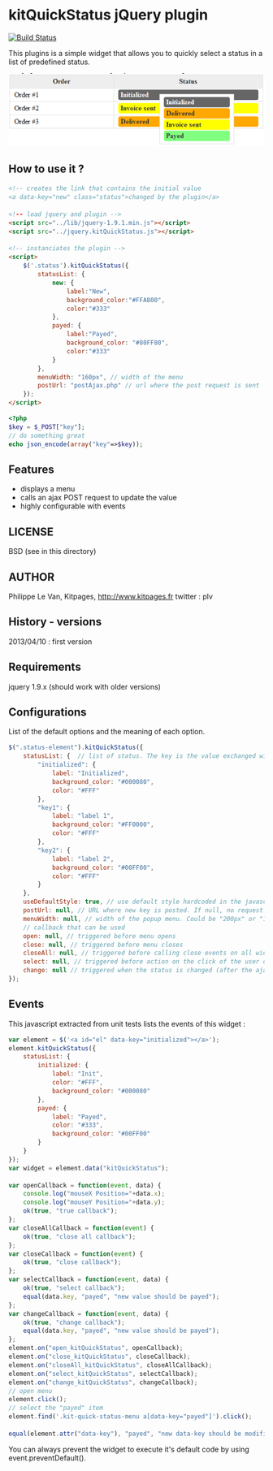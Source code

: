 kitQuickStatus jQuery plugin
============================

[![Build Status](https://travis-ci.org/kitpages/jquery.kitQuickStatus.png?branch=master)](https://travis-ci.org/kitpages/jquery.kitQuickStatus)

This plugins is a simple widget that allows you to quickly select a status in a list of predefined status.

![Screenshot](https://github.com/kitpages/jquery.kitQuickStatus/raw/master/doc/screenshot.png)

How to use it ?
---------------

```html
<!-- creates the link that contains the initial value
<a data-key="new" class="status">changed by the plugin</a>

<!-- load jquery and plugin -->
<script src="../lib/jquery-1.9.1.min.js"></script>
<script src="../jquery.kitQuickStatus.js"></script>

<!-- instanciates the plugin -->
<script>
    $('.status').kitQuickStatus({
        statusList: {
            new: {
                label:"New",
                background_color:"#FFA800",
                color:"#333"
            },
            payed: {
                label:"Payed",
                background_color: "#80FF80",
                color:"#333"
            }
        },
        menuWidth: "160px", // width of the menu
        postUrl: "postAjax.php" // url where the post request is sent
    });
</script>
```

```php
<?php
$key = $_POST["key"];
// do something great
echo json_encode(array("key"=>$key));
```

Features
--------

* displays a menu
* calls an ajax POST request to update the value
* highly configurable with events

LICENSE
-------

BSD (see in this directory)

AUTHOR
------

Philippe Le Van, Kitpages, http://www.kitpages.fr
twitter : plv

History - versions
------------------

2013/04/10 : first version

Requirements
---------------

jquery 1.9.x (should work with older versions)

Configurations
--------------

List of the default options and the meaning of each option.

```javascript
$(".status-element").kitQuickStatus({
    statusList: {  // list of status. The key is the value exchanged with the server
        "initialized": {
            label: "Initialized",
            background_color: "#000080",
            color: "#FFF"
        },
        "key1": {
            label: "label 1",
            background_color: "#FF0000",
            color: "#FFF"
        },
        "key2": {
            label: "label 2",
            background_color: "#00FF00",
            color: "#FFF"
        }
    },
    useDefaultStyle: true, // use default style hardcoded in the javascript.
    postUrl: null, // URL where new key is posted. If null, no request is sent
    menuWidth: null, // width of the popup menu. Could be "200px" or "10%"
    // callback that can be used
    open: null, // triggered before menu opens
    close: null, // triggered before menu closes
    closeAll: null, // triggered before calling close events on all widget on the page
    select: null, // triggered before action on the click of the user on a new status
    change: null // triggered when the status is changed (after the ajax request if there is an ajax request)
});
```

Events
------

This javascript extracted from unit tests lists the events of this widget :

```javascript
var element = $('<a id="el" data-key="initialized"></a>');
element.kitQuickStatus({
    statusList: {
        initialized: {
            label: "Init",
            color: "#FFF",
            background_color: "#000080"
        },
        payed: {
            label: "Payed",
            color: "#333",
            background_color: "#00FF00"
        }
    }
});
var widget = element.data("kitQuickStatus");

var openCallback = function(event, data) {
    console.log("mouseX Position="+data.x);
    console.log("mouseY Position="+data.y);
    ok(true, "true callback");
};
var closeAllCallback = function(event) {
    ok(true, "close all callback");
};
var closeCallback = function(event) {
    ok(true, "close callback");
};
var selectCallback = function(event, data) {
    ok(true, "select callback");
    equal(data.key, "payed", "new value should be payed");
};
var changeCallback = function(event, data) {
    ok(true, "change callback");
    equal(data.key, "payed", "new value should be payed");
};
element.on("open_kitQuickStatus", openCallback);
element.on("close_kitQuickStatus", closeCallback);
element.on("closeAll_kitQuickStatus", closeAllCallback);
element.on("select_kitQuickStatus", selectCallback);
element.on("change_kitQuickStatus", changeCallback);
// open menu
element.click();
// select the "payed" item
element.find('.kit-quick-status-menu a[data-key="payed"]').click();

equal(element.attr("data-key"), "payed", "new data-key should be modified to payed value");
```

You can always prevent the widget to execute it's default code by using event.preventDefault().